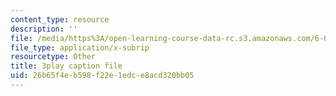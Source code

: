 ```yaml
---
content_type: resource
description: ''
file: /media/https%3A/open-learning-course-data-rc.s3.amazonaws.com/6-042j-mathematics-for-computer-science-fall-2010/26b65f4eb598f22e1edce8acd320bb05_5RSMLgy06Ew.srt
file_type: application/x-subrip
resourcetype: Other
title: 3play caption file
uid: 26b65f4e-b598-f22e-1edc-e8acd320bb05
---
```


